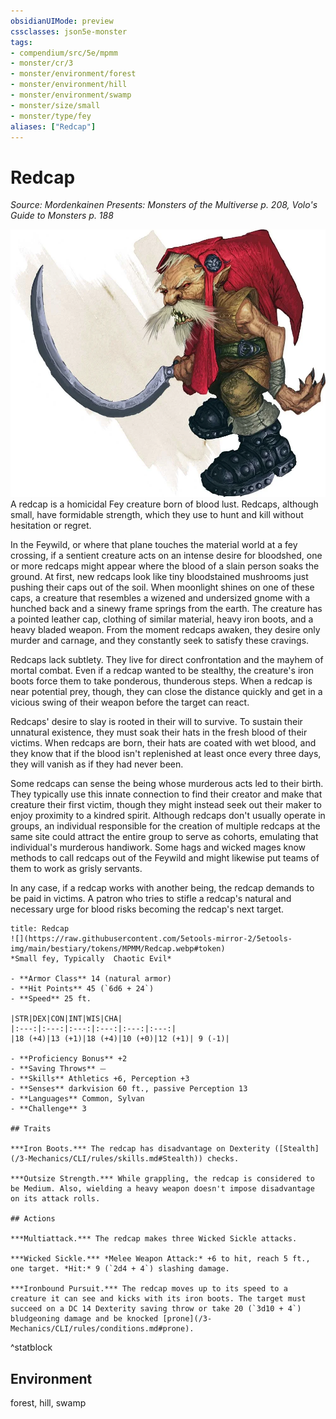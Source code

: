 ```yaml
---
obsidianUIMode: preview
cssclasses: json5e-monster
tags:
- compendium/src/5e/mpmm
- monster/cr/3
- monster/environment/forest
- monster/environment/hill
- monster/environment/swamp
- monster/size/small
- monster/type/fey
aliases: ["Redcap"]
---
```

# Redcap
*Source: Mordenkainen Presents: Monsters of the Multiverse p. 208, Volo's Guide to Monsters p. 188*  

![](https://raw.githubusercontent.com/5etools-mirror-2/5etools-img/main/bestiary/MPMM/Redcap.webp#right)  
A redcap is a homicidal Fey creature born of blood lust. Redcaps, although small, have formidable strength, which they use to hunt and kill without hesitation or regret.

In the Feywild, or where that plane touches the material world at a fey crossing, if a sentient creature acts on an intense desire for bloodshed, one or more redcaps might appear where the blood of a slain person soaks the ground. At first, new redcaps look like tiny bloodstained mushrooms just pushing their caps out of the soil. When moonlight shines on one of these caps, a creature that resembles a wizened and undersized gnome with a hunched back and a sinewy frame springs from the earth. The creature has a pointed leather cap, clothing of similar material, heavy iron boots, and a heavy bladed weapon. From the moment redcaps awaken, they desire only murder and carnage, and they constantly seek to satisfy these cravings.

Redcaps lack subtlety. They live for direct confrontation and the mayhem of mortal combat. Even if a redcap wanted to be stealthy, the creature's iron boots force them to take ponderous, thunderous steps. When a redcap is near potential prey, though, they can close the distance quickly and get in a vicious swing of their weapon before the target can react.

Redcaps' desire to slay is rooted in their will to survive. To sustain their unnatural existence, they must soak their hats in the fresh blood of their victims. When redcaps are born, their hats are coated with wet blood, and they know that if the blood isn't replenished at least once every three days, they will vanish as if they had never been.

Some redcaps can sense the being whose murderous acts led to their birth. They typically use this innate connection to find their creator and make that creature their first victim, though they might instead seek out their maker to enjoy proximity to a kindred spirit. Although redcaps don't usually operate in groups, an individual responsible for the creation of multiple redcaps at the same site could attract the entire group to serve as cohorts, emulating that individual's murderous handiwork. Some hags and wicked mages know methods to call redcaps out of the Feywild and might likewise put teams of them to work as grisly servants.

In any case, if a redcap works with another being, the redcap demands to be paid in victims. A patron who tries to stifle a redcap's natural and necessary urge for blood risks becoming the redcap's next target.


```ad-statblock
title: Redcap
![](https://raw.githubusercontent.com/5etools-mirror-2/5etools-img/main/bestiary/tokens/MPMM/Redcap.webp#token)
*Small fey, Typically  Chaotic Evil*

- **Armor Class** 14 (natural armor)
- **Hit Points** 45 (`6d6 + 24`) 
- **Speed** 25 ft.

|STR|DEX|CON|INT|WIS|CHA|
|:---:|:---:|:---:|:---:|:---:|:---:|
|18 (+4)|13 (+1)|18 (+4)|10 (+0)|12 (+1)| 9 (-1)|

- **Proficiency Bonus** +2
- **Saving Throws** ⏤
- **Skills** Athletics +6, Perception +3
- **Senses** darkvision 60 ft., passive Perception 13
- **Languages** Common, Sylvan
- **Challenge** 3

## Traits

***Iron Boots.*** The redcap has disadvantage on Dexterity ([Stealth](/3-Mechanics/CLI/rules/skills.md#Stealth)) checks.

***Outsize Strength.*** While grappling, the redcap is considered to be Medium. Also, wielding a heavy weapon doesn't impose disadvantage on its attack rolls.

## Actions

***Multiattack.*** The redcap makes three Wicked Sickle attacks.

***Wicked Sickle.*** *Melee Weapon Attack:* +6 to hit, reach 5 ft., one target. *Hit:* 9 (`2d4 + 4`) slashing damage.

***Ironbound Pursuit.*** The redcap moves up to its speed to a creature it can see and kicks with its iron boots. The target must succeed on a DC 14 Dexterity saving throw or take 20 (`3d10 + 4`) bludgeoning damage and be knocked [prone](/3-Mechanics/CLI/rules/conditions.md#prone).
```
^statblock

## Environment

forest, hill, swamp
